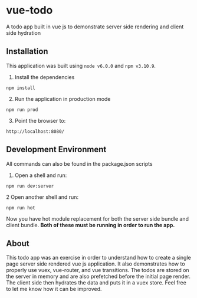 # vue-todo
A todo app built in vue js to demonstrate server side rendering and client side hydration

## Installation
This application was built using `node v6.0.0` and `npm v3.10.9`.

1. Install the dependencies

```
npm install
```

2. Run the application in production mode

```
npm run prod
```

3. Point the browser to:

```
http://localhost:8080/
```

## Development Environment
All commands can also be found in the package.json scripts

1. Open a shell and run:

```
npm run dev:server
```

2 Open another shell and run:

```
npm run hot
```

Now you have hot module replacement for both the server side bundle and client bundle. 
**Both of these must be running in order to run the app.**

## About
This todo app was an exercise in order to understand how to create a single page server side rendered vue js application.
It also demonstrates how to properly use vuex, vue-router, and vue transitions. The todos are stored on the server in memory and are also prefetched before the initial page render. The client side then hydrates the data and puts it in a vuex store. Feel free to let me know how it can be improved.




